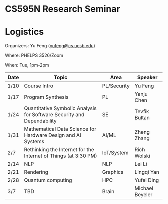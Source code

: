 # CS595N Research Seminar

# Logistics
Organizers: Yu Feng (yufeng@cs.ucsb.edu)

Where: PHELPS 3526/Zoom

When: Tue, 1pm-2pm


| Date  | Topic                                         | Area | Speaker |
|-------|-----------------------------------------------|--------|------|
| 1/10  | Course Intro   |   PL/Security   |  Yu Feng    |
| 1/17  |    Program Synthesis      |  PL      |  Yanju Chen    |   
| 1/24  | Quantitative Symbolic Analysis for Software Security and Dependability     | SE  | Tevfik Bultan     |   
| 1/31  | Mathematical Data Science for Hardware Design and AI Systems       |  AI/ML     |   Zheng Zhang   |    
| 2/7 |        Rethinking the Internet for the Internet of Things (at 3:30 PM)          |   IoT/System   |   Rich Wolski     |    
| 2/14 | NLP                    |  NLP | Lei Li    | 
| 2/21 | Rendering |  Graphics  |   Lingqi Yan   |   
| 2/28 | Quantum computing              | HPC        |   Yufei Ding   |    
| 3/7 | TBD            |   Brain    |   Michael Beyeler   |   
 

